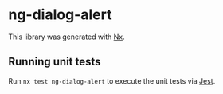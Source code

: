 # ng-dialog-alert

This library was generated with [Nx](https://nx.dev).

## Running unit tests

Run `nx test ng-dialog-alert` to execute the unit tests via [Jest](https://jestjs.io).
